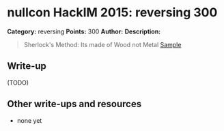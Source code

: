 # nullcon HackIM 2015: reversing 300

**Category:** reversing
**Points:** 300
**Author:**
**Description:**

>Sherlock's Method: Its made of Wood not Metal
>	[Sample](sm.tar.gz)

## Write-up

(TODO)

## Other write-ups and resources

* none yet
